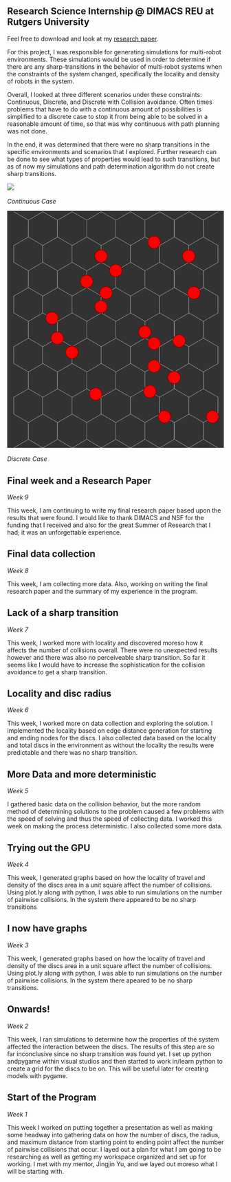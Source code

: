 ## Research Science Internship @ DIMACS REU at Rutgers University

Feel free to download and look at my [research paper](../Resources/finalResearchPaper.pdf).

For this project, I was responsible for generating simulations for
multi-robot environments. These simulations would be used in order to
determine if there are any sharp-transitions in the behavior of
multi-robot systems when the constraints of the system changed,
specifically the locality and density of robots in the system.

Overall, I looked at three different scenarios under these constraints:
Continuous, Discrete, and Discrete with Collision avoidance. Often times
problems that have to do with a continuous amount of possibilities is
simplified to a discrete case to stop it from being able to be solved in
a reasonable amount of time, so that was why continuous with path
planning was not done.

In the end, it was determined that there were no sharp transitions in
the specific environments and scenarios that I explored. Further
research can be done to see what types of properties would lead to such
transitions, but as of now my simulations and path determination
algorithm do not create sharp transitions.

![](../Resources/ContinuousSmaller.gif)

*Continuous Case*

![](resources/DiscreteSmaller.gif)

*Discrete Case*

## Final week and a Research Paper

*Week 9*

This week, I am continuing to write my final research paper based upon
the results that were found. I would like to thank DIMACS and NSF for
the funding that I received and also for the great Summer of Research
that I had; it was an unforgettable experience.

## Final data collection

*Week 8*

This week, I am collecting more data. Also, working on writing the final
research paper and the summary of my experience in the program.


## Lack of a sharp transition

*Week 7*

This week, I worked more with locality and discovered moreso how it
affects the number of collisions overall. There were no unexpected
results however and there was also no perceiveable sharp transition. So
far it seems like I would have to increase the sophistication for the
collision avoidance to get a sharp transition.

##  Locality and disc radius

*Week 6*

This week, I worked more on data collection and exploring the solution.
I implemented the locality based on edge distance generation for
starting and ending nodes for the discs. I also collected data based on
the locality and total discs in the environment as without the locality
the results were predictable and there was no sharp transition.

## More Data and more deterministic

*Week 5*

I gathered basic data on the collision behavior, but the more random
method of determining solutions to the problem caused a few problems
with the speed of solving and thus the speed of collecting data. I
worked this week on making the process deterministic. I also collected
some more data.

## Trying out the GPU

*Week 4*

This week, I generated graphs based on how the locality of travel and
density of the discs area in a unit square affect the number of
collisions. Using plot.ly along with python, I was able to run
simulations on the number of pairwise collisions. In the system there
appeared to be no sharp transitions 


## I now have graphs

*Week 3*

 This week, I generated graphs based on how the locality of travel and
density of the discs area in a unit square affect the number of
collisions. Using plot.ly along with python, I was able to run
simulations on the number of pairwise collisions. In the system there
apeared to be no sharp transitions. 

## Onwards!

*Week 2*

 This week, I ran simulations to determine how the properties of the
system affected the interaction between the discs. The results of this
step are so far inconclusive since no sharp transition was found yet. I
set up python andpygame within visual studios and then started to work
in/learn python to create a grid for the discs to be on. This will be
useful later for creating models with pygame. 


## Start of the Program

*Week 1*

 This week I worked on putting together a presentation as well as making
some headway into gathering data on how the number of discs, the radius,
and maximum distance from starting point to ending point affect the
number of pairwise collisions that occur. I layed out a plan for what I
am going to be researching as well as getting my workspace organized and
set up for working. I met with my mentor, Jingjin Yu, and we layed out
moreso what I will be starting with.